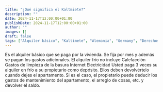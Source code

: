 ```yaml
---
title: "¿Qué significa el Kaltmiete?"
description: ""
date: 2024-11-17T12:00:00+01:00
publishDate: 2024-11-17T12:00:00+01:00
author: ""
images: []
draft: false
tags: ["Alquiler básico", "Kaltimete", "Alemania", "Germany", "Derechos de los inquilinos"]
---
```

Es el alquiler básico que se paga por la vivienda. Se fija por mes y además se pagan los gastos adicionales.
El alquiler frío no incluye
Calefacción
Gastos de limpieza de la basura
Internet
Electricidad
Usted paga 3 veces su alquiler en frío a su propietario como depósito. Ellos deben devolvértelo cuando dejes el apartamento. Si es el caso, el propietario puede deducir los gastos de mantenimiento del apartamento, el arreglo de cosas, etc. y devolver el saldo. 
